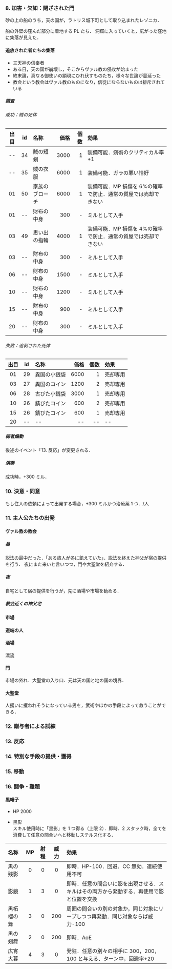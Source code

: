 ### 8. 加害・欠如：閉ざされた門

砂の上の船のうち，天の国が，ラトリス城下町として取り込まれたレゾニカ．

船の外壁の窪んだ部分に着地する PL たち．
洞窟に入っていくと，広がった窪地に集落が見えた．

#### 追放された者たちの集落

- 三天神の信奉者
- ある日，天の国が崩壊し，そこからヴァル教の侵攻が始まった
- 終末論，真なる御使いの顕現にひれ伏すものたち，様々な世論が蔓延った
- 教会という教会はヴァル教のものになり，信徒にならないものは排斥されている

##### 調査

###### 成功：賊の死体

| 出目 | id  | 名称           | 価格 | 個数 | 効果                                                           |
| :--: | :-: | :------------- | ---: | ---: | :------------------------------------------------------------- |
|  --  | 34  | 賊の短剣       | 3000 |    1 | 装備可能．剣術のクリティカル率+1                               |
|  --  | 35  | 賊の衣服       | 6000 |    1 | 装備可能．ガラの悪い恰好                                       |
|  01  | 50  | 家族のブローチ | 6000 |    1 | 装備可能．MP 損傷を 6%の確率で防止．通常の質屋では売却できない |
|  01  | --  | 財布の中身     |  300 |    - | ミルとして入手                                                 |
|  03  | 49  | 思い出の指輪   | 4000 |    1 | 装備可能．MP 損傷を 4%の確率で防止．通常の質屋では売却できない |
|  03  | --  | 財布の中身     |  300 |    - | ミルとして入手                                                 |
|  06  | --  | 財布の中身     | 1500 |    - | ミルとして入手                                                 |
|  10  | --  | 財布の中身     | 1200 |    - | ミルとして入手                                                 |
|  15  | --  | 財布の中身     |  900 |    - | ミルとして入手                                                 |
|  20  | --  | 財布の中身     |  300 |    - | ミルとして入手                                                 |

###### 失敗：追剥された死体

| 出目 | id  | 名称         | 価格 | 個数 | 効果     |
| :--: | :-: | :----------- | ---: | ---: | :------- |
|  01  | 29  | 異国の小銭袋 | 6000 |    1 | 売却専用 |
|  03  | 27  | 異国のコイン | 1200 |    2 | 売却専用 |
|  06  | 28  | 古びた小銭袋 | 3000 |    1 | 売却専用 |
|  10  | 26  | 錆びたコイン |  600 |    2 | 売却専用 |
|  15  | 26  | 錆びたコイン |  600 |    1 | 売却専用 |
|  20  | --  | --           |   -- |   -- | --       |

##### 弱者煽動

後述のイベント「13. 反応」が変更される．

##### 演奏

成功時，+300 ミル．

### 10. 決意・同意

もし住人の依頼によって出発する場合，+300 ミルかつ治療薬 1 つ．/人

### 11. 主人公たちの出発

#### ヴァル教の教会

##### 昼

説法の最中だった．「ある旅人が冬に飢えていた」．説法を終えた神父が宿の提供を行う．
夜にまた来いと言いつつ，門や大聖堂を紹介する．

##### 夜

自宅として宿の提供を行うが，先に酒場や市場を勧める．

##### 教会近くの神父宅

#### 市場

#### 道端の人

#### 酒場

漂流

#### 門

市場の外れ．大聖堂の入り口．元は天の国と地の国の境界．

#### 大聖堂

人攫いに攫われそうになっている男を，武術やほかの手段によって救うことができる．

### 12. 贈与者による試練

### 13. 反応

### 14. 特別な手段の提供・獲得

### 15. 移動

### 16. 闘争・難題

#### 黒帽子

- HP 2000

- 黒影  
  スキル使用時に「黒影」を 1 つ得る（上限 2）．即時．2 スタック時，全てを消費して任意の間合いへと移動しステルス化する．

| 名称       | MP  | 射程 | 威力 | 効果                                                                                     |
| :--------- | :-: | :--: | :--: | :--------------------------------------------------------------------------------------- |
| 黒の残影   |  0  |  0   |  0   | 即時．HP-100．回避．CC 無効．連続使用不可                                                |
| 影鏡       |  1  |  3   |  0   | 即時．任意の間合いに影を出現させる．スキルはその両方から発動する．再使用で影と位置を交換 |
| 黒柘榴の舞 |  3  |  0   | 200  | 周囲の間合いの別の対象か，同じ対象にリープしつつ再発動．同じ対象ならば威力-100           |
| 黒の剣舞   |  2  |  0   | 200  | 即時．AoE                                                                                |
| 広宵大暮   |  4  |  3   |  0   | 発狂．任意の別々の相手に 300，200，100 と与える．ターン中，回避率+20                     |
